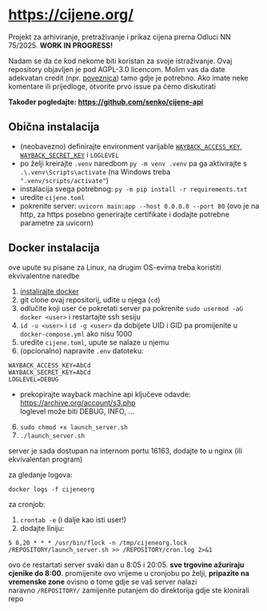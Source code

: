 # https://cijene.org/

Projekt za arhiviranje, pretraživanje i prikaz cijena prema Odluci NN 75/2025. **WORK IN PROGRESS!**  

Nadam se da će kod nekome biti koristan za svoje istraživanje. Ovaj repository objavljen je pod AGPL-3.0 licencom. Molim vas da date adekvatan credit (npr. [poveznica](https://github.com/IamMusavaRibica/cijene.org/)) tamo gdje je potrebno. Ako imate neke komentare ili prijedloge, otvorite prvo issue pa ćemo diskutirati

**Također pogledajte: https://github.com/senko/cijene-api**

## Obična instalacija
- (neobavezno) definirajte environment varijable [`WAYBACK_ACCESS_KEY`, `WAYBACK_SECRET_KEY`](https://archive.org/account/s3.php) i `LOGLEVEL`
- po želji kreirajte `.venv` naredbom `py -m venv .venv` pa ga aktivirajte s `.\.venv\Scripts\activate` (na Windows treba `".venv/scripts/activate"`)
- instalacija svega potrebnog: `py -m pip install -r requirements.txt`
- uredite `cijene.toml`
- pokrenite server: `uvicorn main:app --host 0.0.0.0 --port 80` (ovo je na http, za https posebno generirajte certifikate i dodajte potrebne parametre za uvicorn)

## Docker instalacija
ove upute su pisane za Linux, na drugim OS-evima treba koristiti ekvivalentne naredbe  
1. [instalirajte docker](https://docs.docker.com/engine/install/)
2. git clone ovaj repositorij, uđite u njega (`cd`)
3. odlučite koji user će pokretati server pa pokrenite `sudo usermod -aG docker <user>` i restartajte ssh sesiju
4. `id -u <user>` i `id -g <user>` da dobijete UID i GID pa promijenite u `docker-compose.yml` ako nisu 1000
5. uredite `cijene.toml`, upute se nalaze u njemu
6. (opcionalno) napravite `.env` datoteku:
```
WAYBACK_ACCESS_KEY=AbCd
WAYBACK_SECRET_KEY=AbCd
LOGLEVEL=DEBUG
```
- prekopirajte wayback machine api ključeve odavde: https://archive.org/account/s3.php  
loglevel može biti DEBUG, INFO, ...
6. `sudo chmod +x launch_server.sh`
7. `./launch_server.sh`

server je sada dostupan na internom portu 16163, dodajte to u nginx (ili ekvivalentan program)

za gledanje logova:
```
docker logs -f cijeneorg
```

za cronjob:
1. `crontab -e`  (i dalje kao isti user!)
2. dodajte liniju:
```
5 8,20 * * * /usr/bin/flock -n /tmp/cijeneorg.lock /REPOSITORY/launch_server.sh >> /REPOSITORY/cron.log 2>&1
```
ovo će restartati server svaki dan u 8:05 i 20:05. **sve trgovine ažuriraju cjenike do 8:00**. promijenite ovo vrijeme u cronjobu po želji, **pripazite na vremenske zone** ovisno o tome gdje se vaš server nalazi    
naravno `/REPOSITORY/` zamijenite putanjem do direktorija gdje ste klonirali repo

